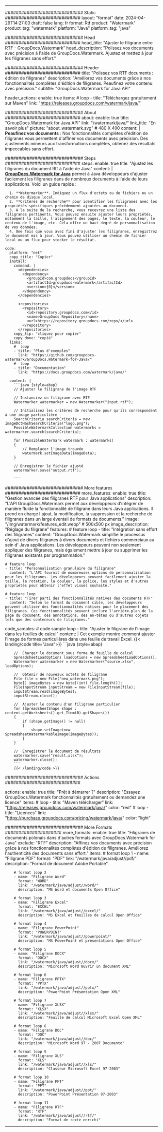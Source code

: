 
---
############################# Static ############################
layout: "format"
date:  2024-04-29T14:27:03
draft: false
lang: fr
format: Rtf
product: "Watermark"
product_tag: "watermark"
platform: "Java"
platform_tag: "java"

############################# Head ############################
head_title: "Ajuster le filigrane entre RTF - GroupDocs.Watermark"
head_description: "Polissez vos documents avec précision à l'aide de GroupDocs.Watermark. Ajustez et mettez à jour les filigranes sans effort."

############################# Header ############################
title: "Polissez vos RTF documents : édition de filigranes" 
description: "Améliorez vos documents grâce à nos fonctionnalités complètes d'édition de filigranes. Peaufinez votre contenu avec précision."
subtitle: "GroupDocs.Watermark for Java API" 

header_actions:
  enable: true
  items:
    #  loop
    - title: "Téléchargez gratuitement sur Maven"
      link: "https://releases.groupdocs.com/watermark/java/"
      
############################# About ############################
about:
    enable: true
    title: "GroupDocs.Watermark for Java API"
    link: "/watermark/java/"
    link_title: "En savoir plus"
    picture: "about_watermark.svg" # 480 X 400
    content: |
       **Peaufinez vos documents** : Nos fonctionnalités complètes d'édition de filigranes vous permettent d'affiner vos documents avec précision. Des ajustements mineurs aux transformations complètes, obtenez des résultats impeccables sans effort.

############################# Steps ############################
steps:
    enable: true
    title: "Ajustez les filigranes du document Rtf à l'aide de Java"
    content: |
      **[GroupDocs.Watermark for Java](https://products.groupdocs.com/watermark/java/)** permet à Java développeurs d'ajuster facilement les filigranes dans de nombreux documents à l'aide de leurs applications. Voici un guide rapide :
      
      1. **Watermarker**. Indiquez un flux d'octets ou de fichiers ou un chemin de disque local.
      2. **Critères de recherche** pour identifier les filigranes avec les propriétés spécifiques précédemment ajoutées au document.
      3. À la suite de la recherche, vous recevrez une liste des filigranes pertinents. Vous pouvez ensuite ajuster leurs propriétés, notamment la taille, l'alignement des pages, le texte, la couleur, le contenu de l'image, etc. Cela offre un haut degré de personnalisation de vos données.
      4. Une fois que vous avez fini d'ajuster les filigranes, enregistrez le document mis à jour. Vous pouvez utiliser un chemin de fichier local ou un flux pour stocker le résultat.
   
    code:
      platform: "net"
      copy_title: "Copier"
      install:
        command: |
          <dependencies>
            <dependency>
              <groupId>com.groupdocs</groupId>
              <artifactId>groupdocs-watermark</artifactId>
              <version>{0}</version>
            </dependency>
          </dependencies>

          <repositories>
            <repository>
              <id>repository.groupdocs.com</id>
              <name>GroupDocs Repository</name>
              <url>https://repository.groupdocs.com/repo/</url>
            </repository>
          </repositories>
        copy_tip: "cliquez pour copier"
        copy_done: "copié"
      links:
        #  loop
        - title: "Plus d'exemples"
          link: "https://github.com/groupdocs-watermark/GroupDocs.Watermark-for-Java/"
        #  loop
        - title: "Documentation"
          link: "https://docs.groupdocs.com/watermark/java/"
          
      content: |
        ```java {style=abap}
        // Ajuster le filigrane de l'image RTF

        // Instanciez un filigrane avec RTF
        Watermarker watermarker = new Watermarker("input.rtf");
        
        // Initialisez les critères de recherche pour qu'ils correspondent à une image particulière
        SearchCriteria searchCriteria = new ImageDctHashSearchCriteria("logo.png");
        PossibleWatermarkCollection watermarks = watermarker.search(searchCriteria);

        for (PossibleWatermark watermark : watermarks)
        {
            // Remplacer l'image trouvée
            watermark.setImageData(imageData);
        }

        // Enregistrer le fichier ajusté
        watermarker.save("output.rtf");
        
        ```
        
############################# More features ############################
more_features:
  enable: true
  title: "Gestion avancée des filigranes RTF pour Java applications"
  description: "L'API GroupDocs.Watermark permet aux développeurs d'intégrer de manière fluide la fonctionnalité de filigrane dans leurs Java applications. Il prend en charge l'ajout, la modification, la suppression et la recherche de filigranes dans un large éventail de formats de documents."
  image: "/img/watermark/features_edit.webp" # 500x500 px
  image_description: "Réglage du filigrane"
  features:
    # feature loop
    - title: "Intégration sans effort des filigranes"
      content: "GroupDocs.Watermark simplifie le processus d'ajout de divers filigranes à divers documents et fichiers commerciaux au sein d' Java applications. Les développeurs peuvent non seulement appliquer des filigranes, mais également mettre à jour ou supprimer les filigranes existants par programmation."

    # feature loop
    - title: "Personnalisation granulaire du filigrane"
      content: "L'API fournit de nombreuses options de personnalisation pour les filigranes. Les développeurs peuvent facilement ajuster la taille, la rotation, la couleur, la police, les styles et d'autres propriétés pour obtenir l'effet visuel souhaité."

    # feature loop
    - title: "Tirer parti des fonctionnalités natives des documents RTF"
      content: "Selon le format du document cible, les développeurs peuvent utiliser des fonctionnalités natives pour le placement des filigranes. Ces fonctionnalités peuvent inclure l'arrière-plan de la page du document, des annotations, des en-têtes ou d'autres objets tels que des conteneurs de filigranes."
      
  code_samples:
    # code sample loop
    - title: "Ajuster le filigrane de l'image dans les feuilles de calcul"
      content: |
        Cet exemple montre comment ajuster l'image de formes particulières dans une feuille de travail Excel.
        {{< landing/code title="Java">}}
        ```java {style=abap}
        
        //  Charger le document sous forme de feuille de calcul
        SpreadsheetLoadOptions loadOptions = new SpreadsheetLoadOptions();
        Watermarker watermarker = new Watermarker("source.xlsx", loadOptions);

        //  Obtenir de nouveaux octets de filigrane
        File file = new File("new_watermark.png");
        byte[] imageBytes = new byte[(int) file.length()];
        FileInputStream inputStream = new FileInputStream(file);
        inputStream.read(imageBytes);
        inputStream.close();

        //  Ajuster le contenu d'un filigrane particulier
        for (SpreadsheetShape shape : content.getWorksheets().get_Item(0).getShapes())
        {
            if (shape.getImage() != null)
            {
                shape.setImage(new SpreadsheetWatermarkableImage(imageBytes));
            }
        }

        //  Enregistrer le document de résultats
        watermarker.save("result.xlsx");
        watermarker.close();
        ```
        {{< /landing/code >}}


############################# Actions ############################

actions:
  enable: true
  title: "Prêt à démarrer ?"
  description: "Essayez GroupDocs.Watermark fonctionnalités gratuitement ou demandez une licence"
  items:
    #  loop
    - title: "Maven télécharger"
      link: "https://releases.groupdocs.com/watermark/java/"
      color: "red"
        #  loop
    - title: "Licences"
      link: "https://purchase.groupdocs.com/pricing/watermark/java/"
      color: "light"


############################# More Formats #####################
more_formats:
    enable: true
    title: "Filigranes de documents polonais dans d'autres formats avec GroupDocs.Watermark for Java"
    exclude: "RTF"
    description: "Affinez vos documents avec précision grâce à nos fonctionnalités complètes d'édition de filigranes. Améliorez l'authenticité des documents sans effort."
    items: 
        # format loop 1
        - name: "Filigrane PDF"
          format: "PDF"
          link: "/watermark/java/adjust//pdf/"
          description: "Format de document Adobe Portable"

        # format loop 2
        - name: "Filigrane Word"
          format: "WORD"
          link: "/watermark/java/adjust//word/"
          description: "MS Word et documents Open Office"
          
        # format loop 3
        - name: "Filigrane Excel"
          format: "EXCEL"
          link: "/watermark/java/adjust//excel/"
          description: "MS Excel et feuilles de calcul Open Office"

        # format loop 4
        - name: "Filigrane PowerPoint"
          format: "POWERPOINT"
          link: "/watermark/java/adjust//powerpoint/"
          description: "MS PowerPoint et présentations Open Office"

        # format loop 5
        - name: "Filigrane DOCX"
          format: "DOCX"
          link: "/watermark/java/adjust//docx/"
          description: "Microsoft Word Ouvrir un document XML"
          
        # format loop 6
        - name: "Filigrane PPTX"
          format: "PPTX"
          link: "/watermark/java/adjust//pptx/"
          description: "PowerPoint Présentation Open XML"
          
        # format loop 7
        - name: "Filigrane XLSX"
          format: "XLSX"
          link: "/watermark/java/adjust//xlsx/"
          description: "Feuille de calcul Microsoft Excel Open XML"

        # format loop 8
        - name: "Filigrane DOC"
          format: "DOC"
          link: "/watermark/java/adjust//doc/"
          description: "Microsoft Word 97 - 2007 Documento"

        # format loop 9
        - name: "Filigrane XLS"
          format: "XLS"
          link: "/watermark/java/adjust//xls/"
          description: "Classeur Microsoft Excel 97-2003"

        # format loop 10
        - name: "Filigrane PPT"
          format: "PPT"
          link: "/watermark/java/adjust//ppt/"
          description: "PowerPoint Présentation 97-2003"

        # format loop 11
        - name: "Filigrane RTF"
          format: "RTF"
          link: "/watermark/java/adjust//rtf/"
          description: "Format de texte enrichi"

---